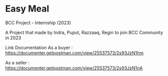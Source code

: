 # Easy Meal
BCC Project - Internship (2023)

A Project that made by Indra, Puput, Razzaaq, Regin to join BCC Community in 2023

Link Documentation
As a buyer  :
https://documenter.getpostman.com/view/25537573/2s93JzN1hm

As a seller :
https://documenter.getpostman.com/view/25537573/2s93JzN1nA
